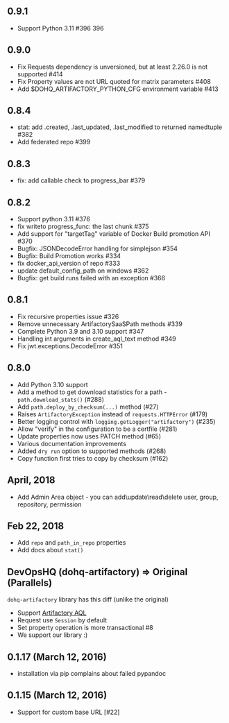 ## 0.9.1
- Support Python 3.11 #396 396

## 0.9.0
- Fix Requests dependency is unversioned, but at least 2.26.0 is not supported #414
- Fix Property values are not URL quoted for matrix parameters #408
- Add $DOHQ_ARTIFACTORY_PYTHON_CFG environment variable #413

## 0.8.4
- stat: add .created, .last_updated, .last_modified to returned namedtuple #382
- Add federated repo #399

## 0.8.3
- fix: add callable check to progress_bar #379

## 0.8.2
- Support python 3.11 #376
- fix writeto progress_func: the last chunk #375
- Add support for "targetTag" variable of Docker Build promotion API #370
- Bugfix: JSONDecodeError handling for simplejson #354
- Bugfix: Build Promotion works #334
- fix docker_api_version of repo #333
- update default_config_path on windows #362 
- Bugfix: get build runs failed with an exception #366

## 0.8.1
 - Fix recursive properties issue #326
 - Remove unnecessary ArtifactorySaaSPath methods #339
 - Complete Python 3.9 and 3.10 support #347
 - Handling int arguments in create_aql_text method #349
 - Fix jwt.exceptions.DecodeError #351

## 0.8.0
- Add Python 3.10 support
- Add a method to get download statistics for a path - `path.download_stats()` (#288)
- Add `path.deploy_by_checksum(...)` method (#27)
- Raises `ArtifactoryException` instead of `requests.HTTPError` (#179)
- Better logging control with `logging.getLogger("artifactory")` (#235)
- Allow "verify" in the configuration to be a certfile (#281)
- Update properties now uses PATCH method (#65)
- Various documentation improvements
- Added `dry run` option to supported methods (#268)
- Copy function first tries to copy by checksum (#162)


## April, 2018
- Add Admin Area object - you can add\update\read\delete user, group, repository, permission

## Feb 22, 2018
- Add `repo` and `path_in_repo` properties
- Add docs about `stat()`

## DevOpsHQ (dohq-artifactory) => Original (Parallels)
`dohq-artifactory` library has this diff (unlike the original)
  - Support [Artifactory AQL](./README.md#artifactory-query-language)
  - Request use `Session` by default
  - Set property operation is more transactional #8
  - We support our library :)

## 0.1.17 (March 12, 2016)
  - installation via pip complains about failed pypandoc

## 0.1.15 (March 12, 2016)
  - Support for custom base URL [#22]

